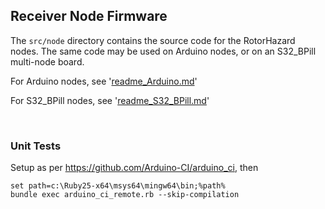 ## Receiver Node Firmware

The `src/node` directory contains the source code for the RotorHazard nodes. The same code may be used on Arduino nodes, or on an S32_BPill multi-node board.

For Arduino nodes, see '[readme_Arduino.md](readme_Arduino.md)'

For S32_BPill nodes, see '[readme_S32_BPill.md](readme_S32_BPill.md)'


<br>

### Unit Tests

Setup as per <https://github.com/Arduino-CI/arduino_ci>, then

```
set path=c:\Ruby25-x64\msys64\mingw64\bin;%path%
bundle exec arduino_ci_remote.rb --skip-compilation
```
